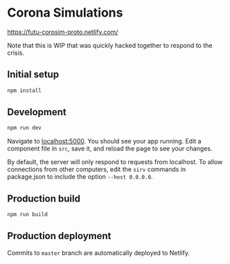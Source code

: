 # Corona Simulations

https://futu-corosim-proto.netlify.com/

Note that this is WIP that was quickly hacked together to respond to the crisis.

## Initial setup

```bash
npm install
```

## Development

```bash
npm run dev
```

Navigate to [localhost:5000](http://localhost:5000). You should see your app running. Edit a component file in `src`, save it, and reload the page to see your changes.

By default, the server will only respond to requests from localhost. To allow connections from other computers, edit the `sirv` commands in package.json to include the option `--host 0.0.0.0`.

## Production build

```bash
npm run build
```

## Production deployment

Commits to `master` branch are automatically deployed to Netlify.
